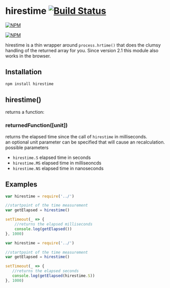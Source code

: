 # hirestime [![Build Status](https://api.travis-ci.org/seriousManual/hirestime.png)](https://travis-ci.org/seriousmanual/hirestime)

[![NPM](https://nodei.co/npm/hirestime.png)](https://nodei.co/npm/hirestime/)

[![NPM](https://nodei.co/npm-dl/hirestime.png?months=12)](https://nodei.co/npm/hirestime/)

hirestime is a thin wrapper around `process.hrtime()` that does the clumsy handling of the returned array for you.
Since version 2.1 this module also works in the browser.

## Installation

````bash
npm install hirestime
````

## hirestime()
returns a function:

### returnedFunction([unit])
returns the elapsed time since the call of `hirestime` in milliseconds.    
an optional unit parameter can be specified that will cause an recalculation.    
possible parameters

* `hirestime.S` elapsed time in seconds
* `hirestime.MS` elapsed time in milliseoncds
* `hirestime.NS` elapsed time in nanoseconds

## Examples

````javascript
var hirestime = require('../')

//startpoint of the time measurement
var getElapsed = hirestime()

setTimeout(_ => {
    //returns the elapsed milliseconds
    console.log(getElapsed())
}, 1000)
````
 
 ````javascript
var hirestime = require('../')

//startpoint of the time measurement
var getElapsed = hirestime()

setTimeout(_ => {
    //returns the elapsed seconds
    console.log(getElapsed(hirestime.S))
}, 1000)
````
 
